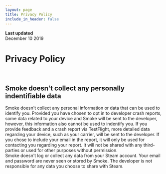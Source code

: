 ```yaml
---
layout: page
title: Privacy Policy
include_in_header: false
---
```


**Last updated**  
December 10 2019

# Privacy Policy
<br>

## Smoke doesn't collect any personally indentifiable data
Smoke doesn't collect any personal information or data that can be used to identify you. Provided you have chosen to opt in to developer crash reports, some data related to your device and Smoke will be sent to the developer, however, this information also cannot be used to indentify you. If you provide feedback and a crash report via TestFlight, more detailed data regarding your device, such as your carrier, will be sent to the developer. If you chose to include your email in the report, it will only be used for contacting you regarding your report. It will not be shared with any third-parties or used for other purposes without permission.
<br>
Smoke doesn't log or collect any data from your Steam account. Your email and password are never seen or stored by Smoke. The developer is not responsible for any data you choose to share with Steam. 
